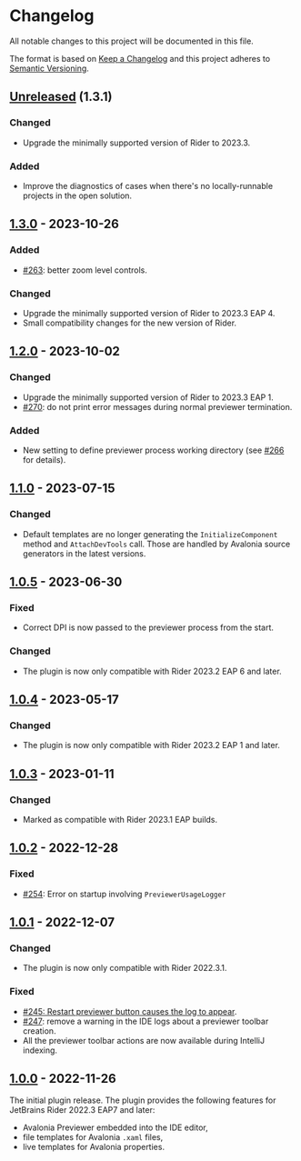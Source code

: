 Changelog
=========
All notable changes to this project will be documented in this file.

The format is based on [Keep a Changelog](http://keepachangelog.com/en/1.0.0/) and this project adheres to [Semantic Versioning](http://semver.org/spec/v2.0.0.html).

## [Unreleased] (1.3.1)
### Changed
- Upgrade the minimally supported version of Rider to 2023.3.

### Added
- Improve the diagnostics of cases when there's no locally-runnable projects in the open solution.

## [1.3.0] - 2023-10-26
### Added
- [#263](https://github.com/ForNeVeR/AvaloniaRider/issues/263): better zoom level controls.
### Changed
- Upgrade the minimally supported version of Rider to 2023.3 EAP 4.
- Small compatibility changes for the new version of Rider.

## [1.2.0] - 2023-10-02
### Changed
- Upgrade the minimally supported version of Rider to 2023.3 EAP 1.
- [#270](https://github.com/ForNeVeR/AvaloniaRider/issues/270): do not print error messages during normal previewer termination.

### Added
- New setting to define previewer process working directory (see [#266](https://github.com/ForNeVeR/AvaloniaRider/pull/266) for details).

## [1.1.0] - 2023-07-15
### Changed
- Default templates are no longer generating the `InitializeComponent` method and `AttachDevTools` call. Those are handled by Avalonia source generators in the latest versions.

## [1.0.5] - 2023-06-30
### Fixed
- Correct DPI is now passed to the previewer process from the start.

### Changed
- The plugin is now only compatible with Rider 2023.2 EAP 6 and later.

## [1.0.4] - 2023-05-17
### Changed
- The plugin is now only compatible with Rider 2023.2 EAP 1 and later.

## [1.0.3] - 2023-01-11
### Changed
- Marked as compatible with Rider 2023.1 EAP builds.

## [1.0.2] - 2022-12-28
### Fixed
- [#254](https://github.com/ForNeVeR/AvaloniaRider/issues/254): Error on startup involving `PreviewerUsageLogger`

## [1.0.1] - 2022-12-07
### Changed
- The plugin is now only compatible with Rider 2022.3.1.

### Fixed
- [#245: Restart previewer button causes the log to appear](https://github.com/ForNeVeR/AvaloniaRider/issues/245).
- [#247](https://github.com/ForNeVeR/AvaloniaRider/issues/247): remove a warning in the IDE logs about a previewer toolbar creation.
- All the previewer toolbar actions are now available during IntelliJ indexing.

## [1.0.0] - 2022-11-26
The initial plugin release. The plugin provides the following features for JetBrains Rider 2022.3 EAP7 and later:
- Avalonia Previewer embedded into the IDE editor,
- file templates for Avalonia `.xaml` files,
- live templates for Avalonia properties.

[1.0.0]: https://github.com/ForNeVeR/AvaloniaRider/releases/tag/v1.0.0
[1.0.1]: https://github.com/ForNeVeR/AvaloniaRider/compare/v1.0.0...v1.0.1
[1.0.2]: https://github.com/ForNeVeR/AvaloniaRider/compare/v1.0.1...v1.0.2
[1.0.3]: https://github.com/ForNeVeR/AvaloniaRider/compare/v1.0.2...v1.0.3
[1.0.4]: https://github.com/ForNeVeR/AvaloniaRider/compare/v1.0.3...v1.0.4
[1.0.5]: https://github.com/ForNeVeR/AvaloniaRider/compare/v1.0.4...v1.0.5
[1.1.0]: https://github.com/ForNeVeR/AvaloniaRider/compare/v1.0.5...v1.1.0
[1.2.0]: https://github.com/ForNeVeR/AvaloniaRider/compare/v1.1.0...v1.2.0
[1.3.0]: https://github.com/ForNeVeR/AvaloniaRider/compare/v1.2.0...v1.3.0
[Unreleased]: https://github.com/ForNeVeR/AvaloniaRider/compare/v1.3.0...HEAD
